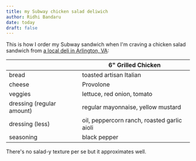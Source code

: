 ```yaml
---
title: my Subway chicken salad deliwich
author: Ridhi Bandaru
date: today
draft: false
---
```

This is how I order my Subway sandwich when I'm craving a chicken salad sandwich from [a local deli in Arlington, VA](https://www.google.com/maps/place/Chelsea+Market+%26+Deli/@38.8899495,-77.0883377,17z/data=!3m1!4b1!4m6!3m5!1s0x89b7b6898d3c73c9:0x99ee4c06aa82f106!8m2!3d38.8899454!4d-77.0857628!16s%2Fg%2F11f2_5zs6n?entry=ttu&g_ep=EgoyMDI0MTAwOS4wIKXMDSoASAFQAw%3D%3D):

|                           | 6" Grilled Chicken                          |
| ------------------------- | ------------------------------------------- |
| bread                     | toasted artisan Italian                     |
| cheese                    | Provolone                                   |
| veggies                   | lettuce, red onion, tomato                  |
| dressing (regular amount) | regular mayonnaise, yellow mustard          |
| dressing (less)           | oil, peppercorn ranch, roasted garlic aioli |
| seasoning                 | black pepper                                |
There's no salad-y texture per se but it approximates well.